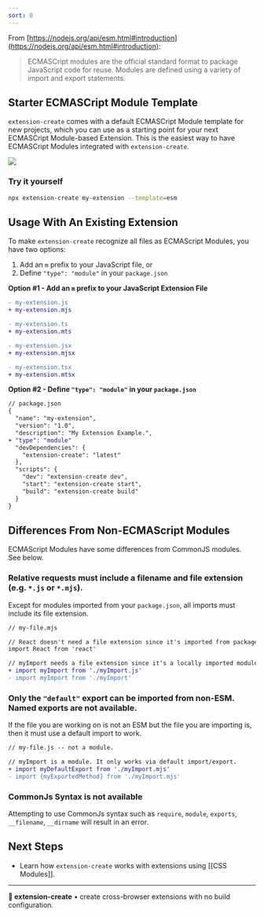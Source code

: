 ```yaml
---
sort: 0
---
```


From [https://nodejs.org/api/esm.html#introduction](https://nodejs.org/api/esm.html#introduction):

> ECMASCript modules are the official standard format to package JavaScript code for reuse. Modules are defined using a variety of import and export statements.

## Starter ECMASCript Module Template

`extension-create` comes with a default ECMASCript Module template for new projects, which you can use as a starting point for your next ECMASCript Module-based Extension. This is the easiest way to have ECMASCript Modules integrated with `extension-create`.

<img src="https://place-hold.it/700x400">

### Try it yourself

```sh
npx extension-create my-extension --template=esm
```

## Usage With An Existing Extension 

To make `extension-create` recognize all files as ECMAScript Modules, you have two options:

1. Add an `m` prefix to your JavaScript file, or
2. Define `"type": "module"` in your `package.json`

**Option #1 - Add an `m` prefix to your JavaScript Extension File**

```diff
- my-extension.js
+ my-extension.mjs

- my-extension.ts
+ my-extension.mts

- my-extension.jsx
+ my-extension.mjsx

- my-extension.tsx
+ my-extension.mtsx
```

**Option #2 - Define `"type": "module"` in your `package.json`**

```diff
// package.json
{
  "name": "my-extension",
  "version": "1.0",
  "description": "My Extension Example.",
+ "type": "module"
  "devDependencies": {
    "extension-create": "latest"
  },
  "scripts": {
    "dev": "extension-create dev",
    "start": "extension-create start",
    "build": "extension-create build"
  }
}
```

## Differences From Non-ECMAScript Modules

ECMAScript Modules have some differences from CommonJS modules. See below.

### Relative requests must include a filename and file extension (e.g. `*.js` or `*.mjs`).

Except for modules imported from your `package.json`, all imports must include its file extension.

```diff
// my-file.mjs

// React doesn't need a file extension since it's imported from package.json
import React from 'react'

// myImport needs a file extension since it's a locally imported module
+ import myImport from './myImport.js'
- import myImport from './myImport'
```

### Only the `"default"` export can be imported from non-ESM. Named exports are not available.

If the file you are working on is not an ESM but the file you are importing is, then it must use 
a default import to work.

```diff
// my-file.js -- not a module.

// myImport is a module. It only works via default import/export.
+ import myDefaultExport from './myImport.mjs'
- import {myExportedMethod} from './myImport.mjs'
```

### CommonJs Syntax is not available

Attempting to use CommonJs syntax such as `require`, `module`, `exports`, `__filename`, `__dirname` will result in an error.

## Next Steps

- Learn how `extension-create` works with extensions using [[CSS Modules]].

---

**🧩 extension-create** • create cross-browser extensions with no build configuration.

